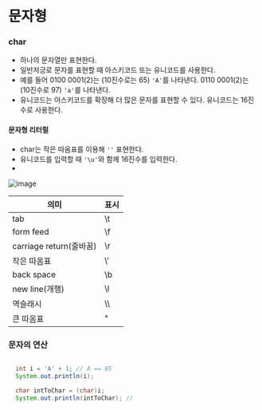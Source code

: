 # 문자형

### char

- 하나의 문자열만 표현한다.
- 일반저긍로 문자를 표현할 때 아스키코드 또는 유니코드를 사용한다.
- 예를 들어 0100 0001(2)는 (10진수로는 65) `'A'`를 나타낸다. 0110 0001(2)는 (10진수로 97) `'a'`를 나타낸다.
- 유니코드는 아스키코드를 확장해 더 많은 문자를 표현할 수 있다. 유니코드는 16진수로 사용한다.

#### 문자형 리터럴

- char는 작은 따옴표를 이용해 `''` 표현한다.
- 유니코드를 입력할 때 `'\u'`와 함께 16진수를 입력한다.
- 
![image](https://user-images.githubusercontent.com/78067072/209544465-60d3bb21-0dce-4755-a911-d17aa32bd589.png)

|의미|표시|
|---|---|
|tab| \t |
|form feed| \f |
|carriage return(줄바꿈)| \r |
|작은 따옴표| \\' |
| back space | \b |
| new line(개행) | \l |
| 역슬래시 | \\\ |
| 큰 따옴표 | \" |


### 문자의 연산 

```java

  int i = 'A' + 1; // A == 65
  System.out.println(i);

  char intToChar = (char)i;
  System.out.println(intToChar); //


```

